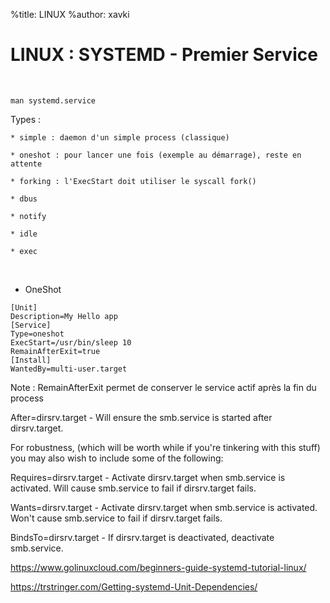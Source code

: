%title: LINUX
%author: xavki


# LINUX : SYSTEMD - Premier Service


<br>

```
man systemd.service
```

Types :

	* simple : daemon d'un simple process (classique)

	* oneshot : pour lancer une fois (exemple au démarrage), reste en attente

	* forking : l'ExecStart doit utiliser le syscall fork()

	* dbus

	* notify

	* idle

	* exec

<br>

* OneShot

```
[Unit]
Description=My Hello app
[Service]
Type=oneshot
ExecStart=/usr/bin/sleep 10
RemainAfterExit=true
[Install]
WantedBy=multi-user.target
```

Note : RemainAfterExit permet de conserver le service actif après la fin du process

After=dirsrv.target - Will ensure the smb.service is started after dirsrv.target.

For robustness, (which will be worth while if you're tinkering with this stuff) you may also wish to include some of the following:

Requires=dirsrv.target - Activate dirsrv.target when smb.service is activated. Will cause smb.service to fail if dirsrv.target fails.

Wants=dirsrv.target - Activate dirsrv.target when smb.service is activated. Won't cause smb.service to fail if dirsrv.target fails.

BindsTo=dirsrv.target - If dirsrv.target is deactivated, deactivate smb.service.

https://www.golinuxcloud.com/beginners-guide-systemd-tutorial-linux/

https://trstringer.com/Getting-systemd-Unit-Dependencies/

